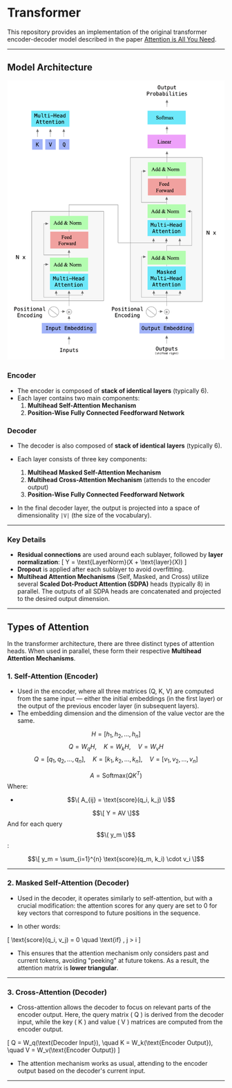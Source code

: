 # Transformer

This repository provides an implementation of the original transformer encoder-decoder model described in the paper [Attention is All You Need](https://arxiv.org/pdf/1706.03762).

---

## **Model Architecture**

![Transformer Model Architecture](./utils/arc.png)

### **Encoder**

- The encoder is composed of **stack of identical layers** (typically 6).
- Each layer contains two main components:
  1. **Multihead Self-Attention Mechanism**
  2. **Position-Wise Fully Connected Feedforward Network**

### **Decoder**

- The decoder is also composed of **stack of identical layers** (typically 6).
- Each layer consists of three key components:
  1. **Multihead Masked Self-Attention Mechanism**
  2. **Multihead Cross-Attention Mechanism** (attends to the encoder output)
  3. **Position-Wise Fully Connected Feedforward Network**

- In the final decoder layer, the output is projected into a space of dimensionality `|V|` (the size of the vocabulary).

---

### **Key Details**

- **Residual connections** are used around each sublayer, followed by **layer normalization**:
  \[
  Y = \text{LayerNorm}(X + \text{layer}(X))
  \]
- **Dropout** is applied after each sublayer to avoid overfitting.
- **Multihead Attention Mechanisms** (Self, Masked, and Cross) utilize several **Scaled Dot-Product Attention (SDPA)** heads (typically 8) in parallel. The outputs of all SDPA heads are concatenated and projected to the desired output dimension.

---

## **Types of Attention**

In the transformer architecture, there are three distinct types of attention heads. When used in parallel, these form their respective **Multihead Attention Mechanisms**.

### 1. **Self-Attention (Encoder)**

- Used in the encoder, where all three matrices (Q, K, V) are computed from the same input — either the initial embeddings (in the first layer) or the output of the previous encoder layer (in subsequent layers).
- The embedding dimension and the dimension of the value vector are the same.
  
$$
H = [h_1, h_2, \dots, h_n]
$$
$$
Q = W_qH, \quad K = W_kH, \quad V = W_vH
$$
$$
Q = [q_1, q_2, \dots, q_n], \quad K = [k_1, k_2, \dots, k_n], \quad V = [v_1, v_2, \dots, v_n]
$$

$$
A = \text{Softmax}(QK^T)
$$
Where:
- $$\( A_{ij} = \text{score}(q_i, k_j) \)$$

$$\[
Y = AV
\]$$
And for each query $$\( y_m \)$$:

$$\[
y_m = \sum_{i=1}^{n} \text{score}(q_m, k_i) \cdot v_i 
\]$$

---

### 2. **Masked Self-Attention (Decoder)**

- Used in the decoder, it operates similarly to self-attention, but with a crucial modification: the attention scores for any query are set to 0 for key vectors that correspond to future positions in the sequence.
  
- In other words:

\[
\text{score}(q_i, v_j) = 0 \quad \text{if} \, j > i
\]

- This ensures that the attention mechanism only considers past and current tokens, avoiding "peeking" at future tokens. As a result, the attention matrix is **lower triangular**.

---

### 3. **Cross-Attention (Decoder)**

- Cross-attention allows the decoder to focus on relevant parts of the encoder output. Here, the query matrix \( Q \) is derived from the decoder input, while the key \( K \) and value \( V \) matrices are computed from the encoder output.

\[
Q = W_q(\text{Decoder Input}), \quad K = W_k(\text{Encoder Output}), \quad V = W_v(\text{Encoder Output})
\]

- The attention mechanism works as usual, attending to the encoder output based on the decoder's current input.

---

